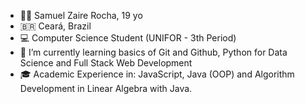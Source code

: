 - 👨‍💻 Samuel Zaire Rocha, 19 yo
- 🇧🇷 Ceará, Brazil
- 💻 Computer Science Student (UNIFOR - 3th Period)
- 🌱 I’m currently learning basics of Git and Github, Python for Data Science and Full Stack Web Development
- 🎓 Academic Experience in: JavaScript, Java (OOP) and Algorithm Development in Linear Algebra with Java.

<!---
szaire/szaire is a ✨ special ✨ repository because its `README.md` (this file) appears on your GitHub profile.
You can click the Preview link to take a look at your changes.
--->
